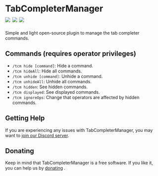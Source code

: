 # TabCompleterManager<br>[![](https://img.shields.io/spiget/downloads/83140?style=flat&labelColor=697EC4&color=7289DA&label=Downloads)](https://www.spigotmc.org/resources/tabcompletermanager.83140/) [![](https://img.shields.io/spiget/rating/83140?style=flat&labelColor=697EC4&color=7289DA&label=Rating)](https://www.spigotmc.org/resources/tabcompletermanager.83140/) [![](https://img.shields.io/discord/741375523275407461.svg?style=flat&labelColor=697EC4&color=7289DA&label=Discord)](https://discord.gg/h3Tgccc)

Simple and light open-source plugin to manage the tab completer commands.

## Commands (requires operator privileges)

- `/tcm hide [command]`: Hide a command.
- `/tcm hideAll`: Hide all commands.
- `/tcm unhide [command]`: Unhide a command.
- `/tcm unhideAll`: Unhide all commands.
- `/tcm hidden`: See hidden commands.
- `/tcm displayed`: See displayed commands.
- `/tcm ignoreOps`: Change that operators are affected by hidden commands.

## Getting Help

If you are experiencing any issues with TabCompleterManager, you may want to [join our Discord server](https://discord.gg/h3Tgccc).

## Donating

Keep in mind that TabCompleterManager is a free software. If you like it, you can help us by [donating](https://paypal.me/whitelines)
.
